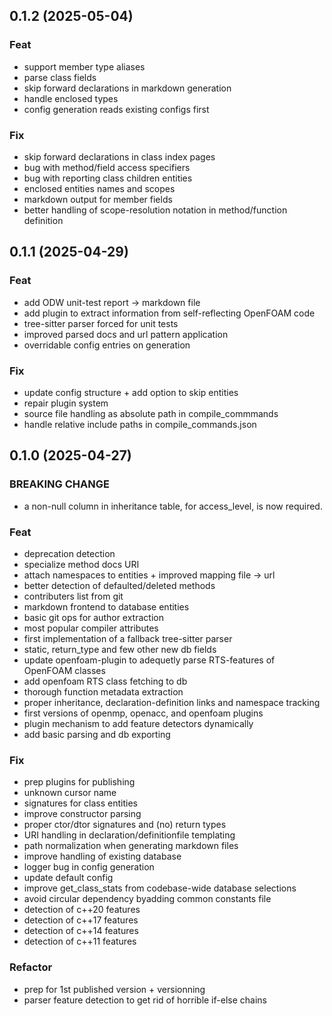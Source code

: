## 0.1.2 (2025-05-04)

### Feat

- support member type aliases
- parse class fields
- skip forward declarations in markdown generation
- handle enclosed types
- config generation reads existing configs first

### Fix

- skip forward declarations in class index pages
- bug with method/field access specifiers
- bug with reporting class children entities
- enclosed entities names and scopes
- markdown output for member fields
- better handling of scope-resolution notation in method/function definition

## 0.1.1 (2025-04-29)

### Feat

- add ODW unit-test report -> markdown file
- add plugin to extract information from self-reflecting OpenFOAM code
- tree-sitter parser forced for unit tests
- improved parsed docs and url pattern application
- overridable config entries on generation

### Fix

- update config structure + add option to skip entities
- repair plugin system
- source file handling as absolute path in compile_commmands
- handle relative include paths in compile_commands.json

## 0.1.0 (2025-04-27)

### BREAKING CHANGE

- a non-null column in inheritance table, for
access_level, is now required.

### Feat

- deprecation detection
- specialize method docs URI
- attach namespaces to entities + improved mapping file -> url
- better detection of defaulted/deleted methods
- contributers list from git
- markdown frontend to database entities
- basic git ops for author extraction
- most popular compiler attributes
- first implementation of a fallback tree-sitter parser
- static, return_type and few other new db fields
- update openfoam-plugin to adequetly parse RTS-features of OpenFOAM classes
- add openfoam RTS class fetching to db
- thorough function metadata extraction
- proper inheritance, declaration-definition links and namespace tracking
- first versions of openmp, openacc, and openfoam plugins
- plugin mechanism to add feature detectors dynamically
- add basic parsing and db exporting

### Fix

- prep plugins for publishing
- unknown cursor name
- signatures for class entities
- improve constructor parsing
- proper ctor/dtor signatures and (no) return types
- URI handling in declaration/definitionfile templating
- path normalization when generating markdown files
- improve handling of existing database
- logger bug in config generation
- update default config
- improve get_class_stats from codebase-wide database selections
- avoid circular dependency byadding common constants file
- detection of c++20 features
- detection of c++17 features
- detection of c++14 features
- detection of c++11 features

### Refactor

- prep for 1st published version + versionning
- parser feature detection to get rid of horrible if-else chains
